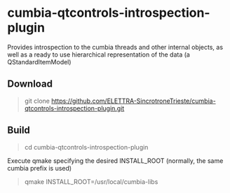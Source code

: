 # cumbia-qtcontrols-introspection-plugin
Provides introspection to the cumbia threads and other internal objects, as well as a ready to use hierarchical representation of the data (a QStandardItemModel)

## Download
> git clone https://github.com/ELETTRA-SincrotroneTrieste/cumbia-qtcontrols-introspection-plugin.git

## Build

> cd cumbia-qtcontrols-introspection-plugin

Execute qmake specifying the desired INSTALL_ROOT (normally, the same cumbia prefix is used)

> qmake INSTALL_ROOT=/usr/local/cumbia-libs
